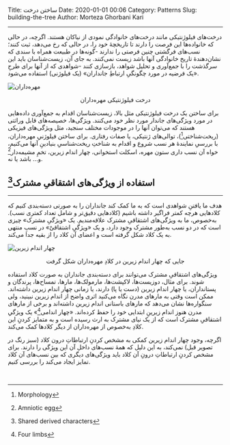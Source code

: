 Title: ساختن درخت
Date: 2020-01-01 00:06
Category: Patterns
Slug: building-the-tree
Author: Morteza Ghorbani Kari

------
درخت‌های فیلوژنتیکی مانند درخت‌های خانوادگی نمودی از نیاکان هستند. اگرچه، در حالی که خانواده‌ها این فرصت را دارند تا تاریخچهٔ خود را، در حالی که رخ می‌دهد، ثبت کنند؛ نسب‌های فرگشتی چنین فرصتی را ندارند -گونه‌ها در طبیعت همراه با سندی که نشان‌دهندهٔ تاریخ خانوادگی آنها باشد زیست نمی‌کنند. به جای آن، زیست‌شناسان باید این سرگذشت را با جمع‌آوری و تحلیل شواهد، بازسازی کنند -شواهدی که از آنها برای طرحِ «یک فرضیه در مورد چگونگیِ ارتباطِ جانداران» (یک فیلوژنی) استفاده می‌شود.

![مهره‌داران]({static}/images/8-1.gif)
<center>درخت فیلوژنتیکی مهره‌داران</center>

برای ساختن یک درخت فیلوژنتیکی مثل بالا، زیست‌شناسان اقدام به جمع‌آوری داده‌هایی در مورد ویژگی‌های جاندار مورد نظر خود می‌کنند. ویژگی‌ها، خصیصه‌های قابل وراثتی هستند که می‌توان آنها را در موجودات مختلف سنجید، مثل ویژگی‌های فیزیکی (ریخت‌شناختی[^۱])، توالی‌های ژنتیکی، یا صفات رفتاری.
برای ساختن فیلوژنیِ مهره‌داران، با بررسیِ نمایندهٔ هر نسب شروع و اقدام به شناختِ ریخت‌شناسیِ بنیادینِ آنها می‌کنیم، خواه آن نسب داری ستون مهره، اسکلت استخوانی، چهار اندام زیرین، تخمِ مشیمه‌دار[^۲] و... باشد یا نه.

## استفاده از ویژگی‌های اشتقاقیِ مشترک[^۳]
------
هدف ما یافتنِ شواهدی است که به ما کمک کند جانداران را به صورتی دسته‌بندی کنیم که کلادهایی هرچه کمتر فراگیر داشته باشیم (کلادهایی دقیق‌تر و شامل تعداد کمتری نسب). به‌خصوص، ما به ویژگی‌های اشتقاقیِ مشترک علاقه‌مندیم. یک «ویژگیِ مشترک» چیزی است که در دو نسب به‌طور مشترک وجود دارد، و یک «ویژگیِ اشتقاقیْ» در نسبِ منتهی به یک کلاد شکل گرفته است و اعضای آن کلاد را از بقیه جدا می‌کند.

![چهار اندام زیرین]({static}/images/8-2.gif)
<center>جایی که چهار اندام زیرین در کلادِ مهره‌داران شکل گرفت</center>

ویژگی‌های اشتقاقیِ مشترک می‌توانند برای دسته‌بندی جانداران به صورت کلاد استفاده شوند. برای مثال، دوزیست‌ها، لاکپشت‌ها، مارمولک‌ها، مارها، تمساح‌ها، پرندگان و پستانداران، یا چهار اندام زیرین (دست یا پا) دارند، یا زمانی چهار اندام زیرین داشته‌اند. ممکن است وقتی به مار‌های مدرن نگاه می‌کنید اثری واضح از اندام زیرین نبینید، ولی سنگواره‌ها نشان می‌دهد که مارهای باستانی اندام زیرین داشته‌اند و برخی از مارهای مدرن هنوز اندام زیرینِ ابتدایی خود را حفظ کرده‌اند. «چهار اندامی[^۴]» یک ویژگیِ‌ اشتقاقیِ مشترک است که از یک نیای مشترک به ارث رسیده است و به متمایز کردنِ این کلادِ به‌خصوص از مهره‌داران از دیگر کلادها کمک می‌کند.

اگرچه، وجود چهار اندام زیرین کمکی به مشخص کردنِ ارتباطاتِ درون کلاد (سبز رنگ در تصویر قبل) نمی‌کند، به این دلیل که همهٔ نسب‌های داخل آن این ویژگی را دارند. برای مشخص کردنِ ارتباطاتِ درونِ آن کلاد باید ویژگی‌های دیگری که بین نسب‌های آن کلاد تمایز ایجاد می‌کند را بررسی کنیم.

<br>

[^۱]: Morphology
[^۲]: Amniotic egg
[^۳]: Shared derived characters
[^۴]: Four limbs